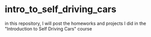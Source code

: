 # intro_to_self_driving_cars
in this repository, I will post the homeworks and projects I did in the "Introduction to Self Driving Cars" course
